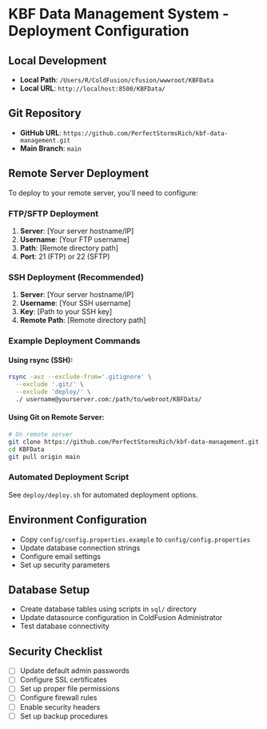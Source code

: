 # KBF Data Management System - Deployment Configuration

## Local Development
- **Local Path**: `/Users/R/ColdFusion/cfusion/wwwroot/KBFData`
- **Local URL**: `http://localhost:8500/KBFData/`

## Git Repository
- **GitHub URL**: `https://github.com/PerfectStormsRich/kbf-data-management.git`
- **Main Branch**: `main`

## Remote Server Deployment
To deploy to your remote server, you'll need to configure:

### FTP/SFTP Deployment
1. **Server**: [Your server hostname/IP]
2. **Username**: [Your FTP username]
3. **Path**: [Remote directory path]
4. **Port**: 21 (FTP) or 22 (SFTP)

### SSH Deployment (Recommended)
1. **Server**: [Your server hostname/IP]
2. **Username**: [Your SSH username]
3. **Key**: [Path to your SSH key]
4. **Remote Path**: [Remote directory path]

### Example Deployment Commands

#### Using rsync (SSH):
```bash
rsync -avz --exclude-from='.gitignore' \
  --exclude '.git/' \
  --exclude 'deploy/' \
  ./ username@yourserver.com:/path/to/webroot/KBFData/
```

#### Using Git on Remote Server:
```bash
# On remote server
git clone https://github.com/PerfectStormsRich/kbf-data-management.git KBFData
cd KBFData
git pull origin main
```

### Automated Deployment Script
See `deploy/deploy.sh` for automated deployment options.

## Environment Configuration
- Copy `config/config.properties.example` to `config/config.properties`
- Update database connection strings
- Configure email settings
- Set up security parameters

## Database Setup
- Create database tables using scripts in `sql/` directory
- Update datasource configuration in ColdFusion Administrator
- Test database connectivity

## Security Checklist
- [ ] Update default admin passwords
- [ ] Configure SSL certificates
- [ ] Set up proper file permissions
- [ ] Configure firewall rules
- [ ] Enable security headers
- [ ] Set up backup procedures
